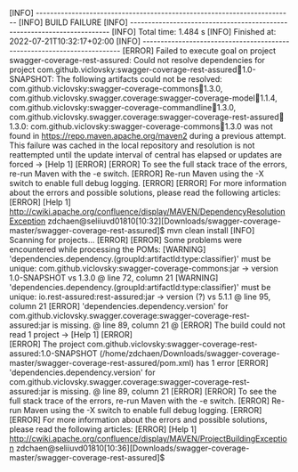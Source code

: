 [INFO] ------------------------------------------------------------------------
[INFO] BUILD FAILURE
[INFO] ------------------------------------------------------------------------
[INFO] Total time:  1.484 s
[INFO] Finished at: 2022-07-21T10:32:17+02:00
[INFO] ------------------------------------------------------------------------
[ERROR] Failed to execute goal on project swagger-coverage-rest-assured: Could not resolve dependencies for project com.github.viclovsky:swagger-coverage-rest-assured:jar:1.0-SNAPSHOT: The following artifacts could not be resolved: com.github.viclovsky:swagger-coverage-commons:jar:1.3.0, com.github.viclovsky.swagger.coverage:swagger-coverage-model:jar:1.1.4, com.github.viclovsky:swagger-coverage-commandline:jar:1.3.0, com.github.viclovsky.swagger.coverage:swagger-coverage-rest-assured:jar:1.3.0: com.github.viclovsky:swagger-coverage-commons:jar:1.3.0 was not found in https://repo.maven.apache.org/maven2 during a previous attempt. This failure was cached in the local repository and resolution is not reattempted until the update interval of central has elapsed or updates are forced -> [Help 1]
[ERROR] 
[ERROR] To see the full stack trace of the errors, re-run Maven with the -e switch.
[ERROR] Re-run Maven using the -X switch to enable full debug logging.
[ERROR] 
[ERROR] For more information about the errors and possible solutions, please read the following articles:
[ERROR] [Help 1] http://cwiki.apache.org/confluence/display/MAVEN/DependencyResolutionException
zdchaen@seliiuvd01810[10:32][Downloads/swagger-coverage-master/swagger-coverage-rest-assured]$ mvn clean install
[INFO] Scanning for projects...
[ERROR] [ERROR] Some problems were encountered while processing the POMs:
[WARNING] 'dependencies.dependency.(groupId:artifactId:type:classifier)' must be unique: com.github.viclovsky:swagger-coverage-commons:jar -> version 1.0-SNAPSHOT vs 1.3.0 @ line 72, column 21
[WARNING] 'dependencies.dependency.(groupId:artifactId:type:classifier)' must be unique: io.rest-assured:rest-assured:jar -> version (?) vs 5.1.1 @ line 95, column 21
[ERROR] 'dependencies.dependency.version' for com.github.viclovsky.swagger.coverage:swagger-coverage-rest-assured:jar is missing. @ line 89, column 21
 @ 
[ERROR] The build could not read 1 project -> [Help 1]
[ERROR]   
[ERROR]   The project com.github.viclovsky:swagger-coverage-rest-assured:1.0-SNAPSHOT (/home/zdchaen/Downloads/swagger-coverage-master/swagger-coverage-rest-assured/pom.xml) has 1 error
[ERROR]     'dependencies.dependency.version' for com.github.viclovsky.swagger.coverage:swagger-coverage-rest-assured:jar is missing. @ line 89, column 21
[ERROR] 
[ERROR] To see the full stack trace of the errors, re-run Maven with the -e switch.
[ERROR] Re-run Maven using the -X switch to enable full debug logging.
[ERROR] 
[ERROR] For more information about the errors and possible solutions, please read the following articles:
[ERROR] [Help 1] http://cwiki.apache.org/confluence/display/MAVEN/ProjectBuildingException
zdchaen@seliiuvd01810[10:36][Downloads/swagger-coverage-master/swagger-coverage-rest-assured]$ 

